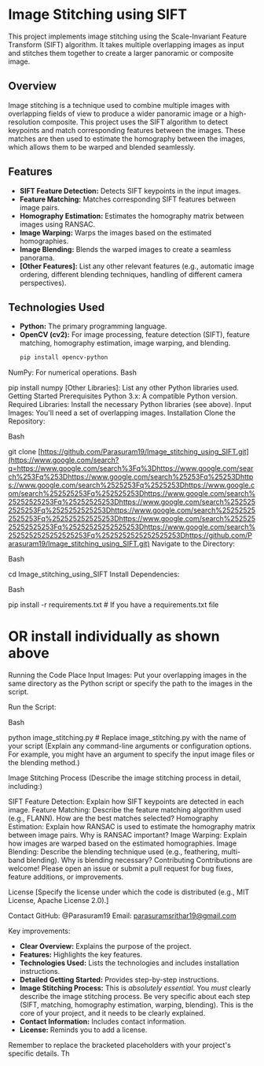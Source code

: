 # Image Stitching using SIFT

This project implements image stitching using the Scale-Invariant Feature Transform (SIFT) algorithm. It takes multiple overlapping images as input and stitches them together to create a larger panoramic or composite image.

## Overview

Image stitching is a technique used to combine multiple images with overlapping fields of view to produce a wider panoramic image or a high-resolution composite. This project uses the SIFT algorithm to detect keypoints and match corresponding features between the images. These matches are then used to estimate the homography between the images, which allows them to be warped and blended seamlessly.

## Features

* **SIFT Feature Detection:** Detects SIFT keypoints in the input images.
* **Feature Matching:** Matches corresponding SIFT features between image pairs.
* **Homography Estimation:** Estimates the homography matrix between images using RANSAC.
* **Image Warping:** Warps the images based on the estimated homographies.
* **Image Blending:** Blends the warped images to create a seamless panorama.
* **[Other Features]:** List any other relevant features (e.g., automatic image ordering, different blending techniques, handling of different camera perspectives).

## Technologies Used

* **Python:** The primary programming language.
* **OpenCV (cv2):** For image processing, feature detection (SIFT), feature matching, homography estimation, image warping, and blending.
   ```bash
   pip install opencv-python
NumPy: For numerical operations.
Bash

pip install numpy
[Other Libraries]: List any other Python libraries used.
Getting Started
Prerequisites
Python 3.x: A compatible Python version.
Required Libraries: Install the necessary Python libraries (see above).
Input Images: You'll need a set of overlapping images.
Installation
Clone the Repository:

Bash

git clone [https://github.com/Parasuram19/Image_stitching_using_SIFT.git](https://www.google.com/search?q=https://www.google.com/search%3Fq%3Dhttps://www.google.com/search%253Fq%253Dhttps://www.google.com/search%25253Fq%25253Dhttps://www.google.com/search%2525253Fq%2525253Dhttps://www.google.com/search%252525253Fq%252525253Dhttps://www.google.com/search%25252525253Fq%25252525253Dhttps://www.google.com/search%2525252525253Fq%2525252525253Dhttps://www.google.com/search%252525252525253Fq%252525252525253Dhttps://www.google.com/search%25252525252525253Fq%25252525252525253Dhttps://www.google.com/search%2525252525252525253Fq%2525252525252525253Dhttps://github.com/Parasuram19/Image_stitching_using_SIFT.git)
Navigate to the Directory:

Bash

cd Image_stitching_using_SIFT
Install Dependencies:

Bash

pip install -r requirements.txt  # If you have a requirements.txt file
# OR install individually as shown above
Running the Code
Place Input Images: Put your overlapping images in the same directory as the Python script or specify the path to the images in the script.

Run the Script:

Bash

python image_stitching.py  # Replace image_stitching.py with the name of your script
(Explain any command-line arguments or configuration options.  For example, you might have an argument to specify the input image files or the blending method.)

Image Stitching Process
(Describe the image stitching process in detail, including:)

SIFT Feature Detection: Explain how SIFT keypoints are detected in each image.
Feature Matching: Describe the feature matching algorithm used (e.g., FLANN). How are the best matches selected?
Homography Estimation: Explain how RANSAC is used to estimate the homography matrix between image pairs. Why is RANSAC important?
Image Warping: Explain how images are warped based on the estimated homographies.
Image Blending: Describe the blending technique used (e.g., feathering, multi-band blending). Why is blending necessary?
Contributing
Contributions are welcome! Please open an issue or submit a pull request for bug fixes, feature additions, or improvements.

License
[Specify the license under which the code is distributed (e.g., MIT License, Apache License 2.0).]

Contact
GitHub: @Parasuram19
Email: parasuramsrithar19@gmail.com


Key improvements:

* **Clear Overview:** Explains the purpose of the project.
* **Features:** Highlights the key features.
* **Technologies Used:** Lists the technologies and includes installation instructions.
* **Detailed Getting Started:** Provides step-by-step instructions.
* **Image Stitching Process:** This is *absolutely essential*.  You *must* clearly describe the image stitching process.  Be very specific about each step (SIFT, matching, homography estimation, warping, blending).  This is the core of your project, and it needs to be clearly explained.
* **Contact Information:** Includes contact information.
* **License:** Reminds you to add a license.

Remember to replace the bracketed placeholders with your project's specific details.  Th
